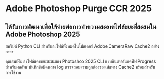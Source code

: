 # Adobe Photoshop Purge CCR 2025
ได้รับการพัฒนาเพื่อให้ง่ายต่อการทำความสะอาดไฟล์ขยะที่สะสมใน Adobe Photoshop 2025
----------
สคริปต์ Python CLI สำหรับลบไฟล์ทั้งหมดในโฟลเดอร์ Adobe CameraRaw Cache2 อย่างถาวร

คุณสมบัติ:
ลบไฟล์แคชขยะสะสมของ Photoshop 2025
CLI แบบอินเทอร์แอคทีฟ
Progress สำหรับผลลัพธ์
บันทึกข้อผิดพลาด log
ตรวจสอบความถูกต้องของเส้นทาง Cache2
พร้อมสำหรับการใช้งาน
